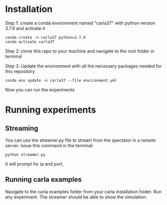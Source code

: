 # Installation

Step 1: create a conda environment named "carla37" with python version 3.7.9 and activate it
```
conda create -n carla37 python=3.7.9
conda activate carla37
```

Step 2: clone this repo to your machine and navigate to the root folder in terminal

Step 3: Update the environment with all the necessary packages needed for this repository
```
conda env update -n carla37 --file environment.yml
```
Now you can run the experiments

# Running experiments

## Streaming
You can use the streamer.py file to stream from the spectator in a remote server. Issue this command in the terminal:
```
python streamer.py
```
It will prompt for ip and port.

## Running carla examples
Navigate to the carla examples folder from your carla installation folder. Run any experiment. The streamer should be able to show the simulation.
